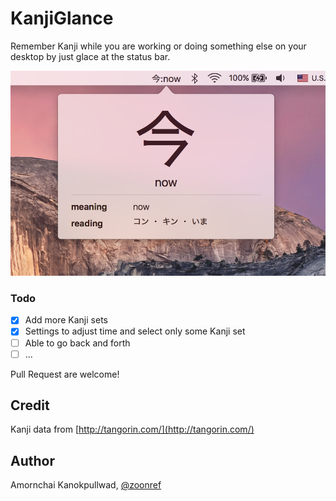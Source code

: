 # KanjiGlance
Remember Kanji while you are working or doing something else on your desktop by just glace at the status bar.

![](screenshot.png)

### Todo
- [x] Add more Kanji sets
- [x] Settings to adjust time and select only some Kanji set
- [ ] Able to go back and forth
- [ ] ...

Pull Request are welcome!

## Credit

Kanji data from [http://tangorin.com/](http://tangorin.com/)

## Author

Amornchai Kanokpullwad, [@zoonref](https://twitter.com/zoonref)